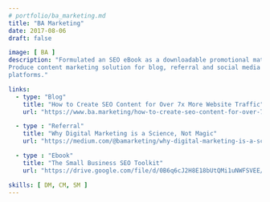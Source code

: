 ```yaml
---
# portfolio/ba_marketing.md
title: "BA Marketing"
date: 2017-08-06
draft: false

image: [ BA ]
description: "Formulated an SEO eBook as a downloadable promotional material.
Produce content marketing solution for blog, referral and social media
platforms."

links:
  - type: "Blog"
    title: "How to Create SEO Content for Over 7x More Website Traffic"
    url: "https://www.ba.marketing/how-to-create-seo-content-for-over-7x-more-website-traffic/"

  - type : "Referral"
    title: "Why Digital Marketing is a Science, Not Magic"
    url: "https://medium.com/@bamarketing/why-digital-marketing-is-a-science-not-magic-f3f6ecc825eb"

  - type : "Ebook"
    title: "The Small Business SEO Toolkit"
    url: "https://drive.google.com/file/d/0B6q6cJ2H8E18bUtQMi1uNWFSVEE/view"

skills: [ DM, CM, SM ]
---
```

